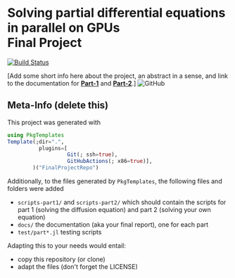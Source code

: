  # Solving partial differential equations in parallel on GPUs <br/> Final Project

[![Build Status](https://github.com/eth-vaw-glaciology/FinalProjectRepo.jl/actions/workflows/CI.yml/badge.svg?branch=master)](https://github.com/eth-vaw-glaciology/FinalProjectRepo.jl/actions/workflows/CI.yml?query=branch%3Amaster)


[Add some short info here about the project, an abstract in a sense, and link to the documentation for [**Part-1**](/docs/part1.md) and [**Part-2**](/docs/part2.md).]
![GitHub](https://img.shields.io/github/license/samuelbohl/101-0250-00-Final-Project)
## Meta-Info (delete this)

This project was generated with
```julia
using PkgTemplates
Template(;dir=".",
          plugins=[
                   Git(; ssh=true),
                   GitHubActions(; x86=true)],
        )("FinalProjectRepo")
```
Additionally, to the files generated by `PkgTemplates`, the following files and folders were added
- `scripts-part1/` and `scripts-part2/` which should contain the scripts for part 1 (solving the diffusion equation) and part 2 (solving your own equation)
- `docs/` the documentation (aka your final report), one for each part
- `test/part*.jl` testing scripts

Adapting this to your needs would entail:
- copy this repository (or clone)
- adapt the files (don't forget the LICENSE)
